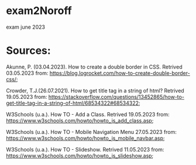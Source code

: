 # exam2Noroff
exam june 2023


# Sources:

Akunne, P. (03.04.2023). How to create a double border in CSS. Retrived 03.05.2023 from: https://blog.logrocket.com/how-to-create-double-border-css/;


Crowder, T.J.(26.07.2021). How to get title tag in a string of html? Retrived 19.05.2023 from: https://stackoverflow.com/questions/13452865/how-to-get-title-tag-in-a-string-of-html/68534322#68534322;


W3Schools (u.a.). How TO - Add a Class. Retrived 19.05.2023 from: https://www.w3schools.com/howto/howto_js_add_class.asp;

W3Schools (u.a.). How TO - Mobile Navigation Menu 27.05.2023 from: 
https://www.w3schools.com/howto/howto_js_mobile_navbar.asp;

W3Schools (u.a.). How TO - Slideshow. Retrived 11.05.2023 from: https://www.w3schools.com/howto/howto_js_slideshow.asp;

